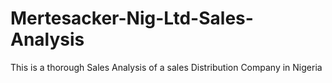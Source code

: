 # Mertesacker-Nig-Ltd-Sales-Analysis
This is a thorough Sales Analysis of a sales Distribution Company in Nigeria
